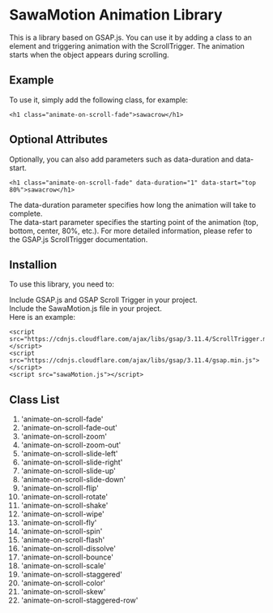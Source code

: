 # SawaMotion Animation Library


This is a library based on GSAP.js. You can use it by adding a class to an element and triggering animation with the ScrollTrigger. The animation starts when the object appears during scrolling.


## Example

To use it, simply add the following class, for example:

    <h1 class="animate-on-scroll-fade">sawacrow</h1>


## Optional Attributes
Optionally, you can also add parameters such as data-duration and data-start.

    <h1 class="animate-on-scroll-fade" data-duration="1" data-start="top 80%">sawacrow</h1>  


The data-duration parameter specifies how long the animation will take to complete.  
The data-start parameter specifies the starting point of the animation (top, bottom, center, 80%, etc.). For more detailed information, please refer to the GSAP.js ScrollTrigger documentation.

## Installion

To use this library, you need to:

Include GSAP.js and GSAP Scroll Trigger in your project.  
Include the SawaMotion.js file in your project.  
Here is an example:

    <script src="https://cdnjs.cloudflare.com/ajax/libs/gsap/3.11.4/ScrollTrigger.min.js"></script>  
    <script src="https://cdnjs.cloudflare.com/ajax/libs/gsap/3.11.4/gsap.min.js"></script>  
    <script src="sawaMotion.js"></script>

## Class List

1. 'animate-on-scroll-fade'
2. 'animate-on-scroll-fade-out'
3. 'animate-on-scroll-zoom'
4. 'animate-on-scroll-zoom-out'
5. 'animate-on-scroll-slide-left'
6. 'animate-on-scroll-slide-right'
7. 'animate-on-scroll-slide-up'
8. 'animate-on-scroll-slide-down'
9. 'animate-on-scroll-flip'
10. 'animate-on-scroll-rotate'
11. 'animate-on-scroll-shake'
12. 'animate-on-scroll-wipe'
13. 'animate-on-scroll-fly'
14. 'animate-on-scroll-spin'
15. 'animate-on-scroll-flash'
16. 'animate-on-scroll-dissolve'
17. 'animate-on-scroll-bounce'
18. 'animate-on-scroll-scale'
19. 'animate-on-scroll-staggered'
20. 'animate-on-scroll-color'
21. 'animate-on-scroll-skew'
22. 'animate-on-scroll-staggered-row'
